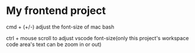 # My frontend project

cmd + (+/-) adjust the font-size of mac bash

ctrl + mouse scroll to adjust vscode font-size(only this project's workspace code area's text can be zoom in or out)
